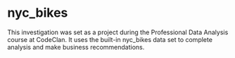 # nyc_bikes
 
This investigation was set as a project during the Professional Data Analysis course at CodeClan.  It uses the built-in nyc_bikes data set to complete analysis and make business recommendations.
